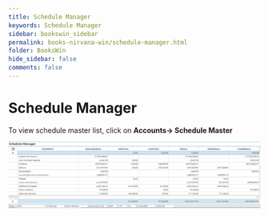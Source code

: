 ```yaml
---
title: Schedule Manager
keywords: Schedule Manager
sidebar: bookswin_sidebar
permalink: books-nirvana-win/schedule-manager.html
folder: BooksWin
hide_sidebar: false
comments: false
---
```


# Schedule Manager

To view schedule master list, click on **Accounts-> Schedule Master**

![](/images/schedule-manager.png)
